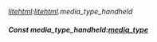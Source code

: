 _[litehtml](../../modules/litehtml/litehtml-module.md):[litehtml](../../modules/litehtml/litehtml-module.md).media\_type\_handheld_
##### Const media\_type\_handheld:[media_type](../../modules/litehtml/litehtml-media_type.md)
